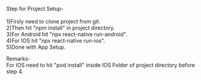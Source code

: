 Step for Project Setup-<br />
<br />
1)Firsly need to clone project from git.<br />
2)Then hit "npm install" in project directory.<br />
3)For Android hit "npx react-native run-android".<br />
4)For IOS hit "npx react-native run-ios".<br />
5)Done with App Setup.<br />

Remarks-<br />
For IOS need to hit "pod install" inside IOS Folder of project directory before step 4.
